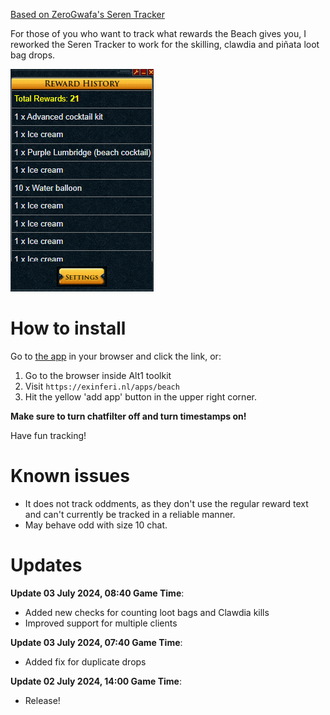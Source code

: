 [Based on ZeroGwafa's Seren Tracker](https://github.com/ZeroGwafa/SerenTracker/tree/master)

For those of you who want to track what rewards the Beach gives you, I reworked the Seren Tracker to work for the skilling, clawdia and piñata loot bag drops.

![example](/assets/example.png)

# How to install

Go to [the app](https://exinferi.nl/apps/beach) in your browser and click the link, or:

1. Go to the browser inside Alt1 toolkit
2. Visit `https://exinferi.nl/apps/beach`
3. Hit the yellow 'add app' button in the upper right corner.

**Make sure to turn chatfilter off and turn timestamps on!**

Have fun tracking!

# Known issues  

* It does not track oddments, as they don't use the regular reward text and can't currently be tracked in a reliable manner.
* May behave odd with size 10 chat.

# Updates

**Update 03 July 2024, 08:40 Game Time**:

* Added new checks for counting loot bags and Clawdia kills
* Improved support for multiple clients

**Update 03 July 2024, 07:40 Game Time**:

* Added fix for duplicate drops

**Update 02 July 2024, 14:00 Game Time**:

* Release!
